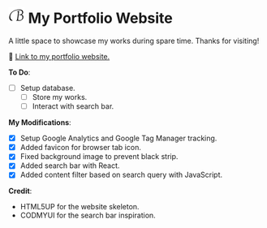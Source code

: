 # ![](images/favicon/favicon-32x32.png) My Portfolio Website

A little space to showcase my works during spare time. Thanks for visiting!

:link: [Link to my portfolio website.](https://bicheng-g.github.io)

**To Do**:
- [ ] Setup database.
  - [ ] Store my works.
  - [ ] Interact with search bar.

**My Modifications**:
- [x] Setup Google Analytics and Google Tag Manager tracking.
- [x] Added favicon for browser tab icon.
- [x] Fixed background image to prevent black strip.
- [x] Added search bar with React.
- [x] Added content filter based on search query with JavaScript.

**Credit**:
* HTML5UP for the website skeleton.
* CODMYUI for the search bar inspiration.
